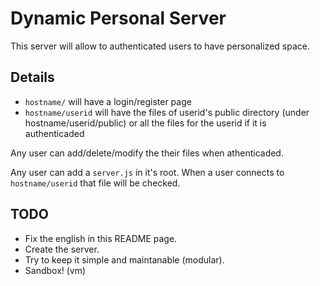 # Dynamic Personal Server

This server will allow to authenticated users to have personalized space.

## Details

 - `hostname/` will have a login/register page  
 - `hostname/userid` will have the files of 
 userid's public directory (under hostname/userid/public) or all the files for the userid if it is authenticaded

Any user can add/delete/modify the their files when athenticaded.

Any user can add a `server.js` in it's root. When a user connects to `hostname/userid` that file will be checked.

## TODO

 - Fix the english in this README page.
 - Create the server.
 - Try to keep it simple and maintanable (modular).
 - Sandbox! (vm)

